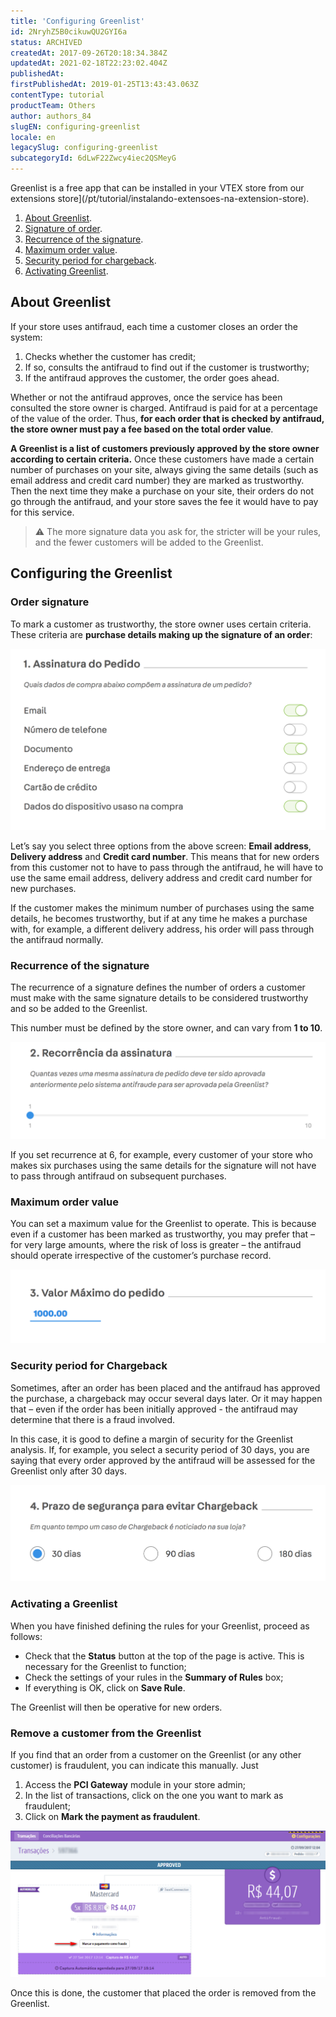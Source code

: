 ```yaml
---
title: 'Configuring Greenlist'
id: 2NryhZ5B0cikuwQU2GYI6a
status: ARCHIVED
createdAt: 2017-09-26T20:18:34.384Z
updatedAt: 2021-02-18T22:23:02.404Z
publishedAt: 
firstPublishedAt: 2019-01-25T13:43:43.063Z
contentType: tutorial
productTeam: Others
author: authors_84
slugEN: configuring-greenlist
locale: en
legacySlug: configuring-greenlist
subcategoryId: 6dLwF22Zwcy4iec2QSMeyG
---
```


Greenlist is a free app that can be installed in your VTEX store from our extensions store](/pt/tutorial/instalando-extensoes-na-extension-store).

1. [About Greenlist](#o-que-e-a-greenlist).
2. [Signature of order](#assinatura-do-pedido).
3. [Recurrence of the signature](#recorrencia-da-assinatura).
4. [Maximum order value](#valor-maximo-do-pedido).
5. [Security period for chargeback](#prazo-de-seguranca-para-chargeback).
6. [Activating Greenlist](#ativando-a-greenlist).

## About Greenlist

If your store uses antifraud, each time a customer closes an order the system:
1. Checks whether the customer has credit;
2. If so, consults the antifraud to find out if the customer is trustworthy;
3. If the antifraud approves the customer, the order goes ahead.

Whether or not the antifraud approves, once the service has been consulted the store owner is charged. Antifraud is paid for at a percentage of the value of the order. Thus, __for each order that is checked by antifraud, the store owner must pay a fee based on the total order value__.

__A Greenlist is a list of customers previously approved by the store owner according to certain criteria.__ Once these customers have made a certain number of purchases on your site, always giving the same details (such as email address and credit card number) they are marked as trustworthy. Then the next time they make a purchase on your site, their orders do not go through the antifraud, and your store saves the fee it would have to pay for this service.

>⚠️ The more signature data you ask for, the stricter will be your rules, and the fewer customers will be added to the Greenlist.

## Configuring the Greenlist

### Order signature

To mark a customer as trustworthy, the store owner uses certain criteria. These criteria are __purchase details making up the signature of an order__:

![Greenlist - signature](https://raw.githubusercontent.com/vtexdocs/help-center-content/refs/heads/main/docs/en/tutorials/Apps/Greenlist/configuring-greenlist_1.png)

Let’s say you select three options from the above screen: __Email address__, __Delivery address__ and __Credit card number__. This means that for new orders from this customer not to have to pass through the antifraud, he will have to use the same email address, delivery address and credit card number for new purchases. 

If the customer makes the minimum number of purchases using the same details, he becomes trustworthy, but if at any time he makes a purchase with, for example, a different delivery address, his order will pass through the antifraud normally.

### Recurrence of the signature

The recurrence of a signature defines the number of orders a customer must make with the same signature details to be considered trustworthy and so be added to the Greenlist.

This number must be defined by the store owner, and can vary from __1 to 10__.

![Greenlist - recurrence](https://raw.githubusercontent.com/vtexdocs/help-center-content/refs/heads/main/docs/en/tutorials/Apps/Greenlist/configuring-greenlist_2.png)

If you set recurrence at 6, for example, every customer of your store who makes six purchases using the same details for the signature will not have to pass through antifraud on subsequent purchases.

### Maximum order value

You can set a maximum value for the Greenlist to operate. This is because even if a customer has been marked as trustworthy, you may prefer that – for very large amounts, where the risk of loss is greater – the antifraud should operate irrespective of the customer’s purchase record.

![Greenlist – maximum value](https://raw.githubusercontent.com/vtexdocs/help-center-content/refs/heads/main/docs/en/tutorials/Apps/Greenlist/configuring-greenlist_3.png)

### Security period for Chargeback

Sometimes, after an order has been placed and the antifraud has approved the purchase, a chargeback may occur several days later. Or it may happen that – even if the order has been initially approved - the antifraud may determine that there is a fraud involved.

In this case, it is good to define a margin of security for the Greenlist analysis. If, for example, you select a security period of 30 days, you are saying that every order approved by the antifraud will be assessed for the Greenlist only after 30 days.

![Greenlist - chargeback](https://raw.githubusercontent.com/vtexdocs/help-center-content/refs/heads/main/docs/en/tutorials/Apps/Greenlist/configuring-greenlist_4.png)

### Activating a Greenlist

When you have finished defining the rules for your Greenlist, proceed as follows:
- Check that the __Status__ button at the top of the page is active. This is necessary for the Greenlist to function; 
- Check the settings of your rules in the __Summary of Rules__ box;
- If everything is OK, click on __Save Rule__. 

The Greenlist will then be operative for new orders.

### Remove a customer from the Greenlist

If you find that an order from a customer on the Greenlist (or any other customer) is fraudulent, you can indicate this manually. Just

1. Access the __PCI Gateway__ module in your store admin; 
2. In the list of transactions, click on the one you want to mark as fraudulent;
3. Click on __Mark the payment as fraudulent__.

![Mark as fraudulent](https://raw.githubusercontent.com/vtexdocs/help-center-content/refs/heads/main/docs/en/tutorials/Apps/Greenlist/configuring-greenlist_5.png)

Once this is done, the customer that placed the order is removed from the Greenlist.
